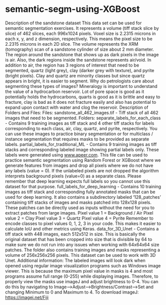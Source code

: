 # semantic-segm-using-XGBoost

Description of the sandstone dataset 
This data set can be used for semantic segmentation exercises. It represents a volume (tiff stack slice by 
slice) of 462 slices, each 996x1024 pixels. Voxel size is 2.2315 microns in each x, y, and z dimension, 
respectively. This means the pixel size to be 2.2315 microns in each 2D slice. 
The volume represents the XRM (tomography) scan of a sandstone cylinder of size about 2 mm diameter. 
The region around the sandstone that shows up as dark pixels in the image is air. Also, the dark regions 
inside the sandstone represents air/void. In addition to air, the region has 3 regions of interest that need 
to be segmented, quartz (light grey), clay (darker grey with texture), and pyrite (bright pixels). Clay and 
quartz are minority classes but since quartz appears in bright, it is easier to segment. Why do 
petrologists care about segmenting these types of images? 
Mineralogy is important to understand the value of a hydrocarbon reservoir. Lot of pore space is good as 
it potentially holds the hydrocarbons, quarts is good as it is brittle and easy to fracture, clay is bad as it 
does not fracture easily and also has potential to expand upon contact with water and clog the reservoir. 
Description of Folders and Files: 
Files: sandstone_all_462_images.tif - Tiff stack of all 462 images that need to be 
segmented. 
Folders: 
separate_labels_for_each_class - Contains 9 training images as tiff stack and 4 other tiff stacks for labels 
corresponding to each class, air, clay, quartz, and pyrite, respectively. You can use these images to 
practice binary segmentation or for multiclass / instance segmentation that requires masks to be 
provided as separate labels. 
partial_labels_for_traditional_ML - Contains 9 training images as tiff stacks and corresponding labeled 
image showing partial labels only. These labels were generated using www.apeer.com. This file can be 
used to practice semantic segmentation using Random Forest or XGBoost where we generate features 
from images and drop all pixels where we do not have any labels (value = 0). If the unlabeled pixels are 
not dropped the algorithm interprets background pixels (value=0) as a separate class. Please remember 
that deep learning expects full labels so you cannot use this dataset for that purpose. 
full_labels_for_deep_learning - Contains 10 training images as tiff stack and corresponding fully 
annotated masks that can be used for deep learning. It also contains a subdirectory labeled 
‘128_patches’ containing tiff stacks of images and masks patched into 128x128 pixels. These patches can 
be directly used as inputs without the need for you to extract patches from large images. 
Pixel value 1 = Background / Air 
Pixel value 2 = Clay 
Pixel value 3 = Quartz 
Pixel value 4 = Pyrite 
Remember to encode classes to pixel values 0, 1, 2, 3 in your code. This makes it easier to calculate IoU 
and other metrics using Keras. 
data_for_3D_Unet - Contains a tiff stack with 448 images, each 512x512 in size. This is basically the 
original dataset that has been cropped into size that is divisible by 64 to make sure we do not run into 
any issues when working with 64x64x64 size patches. The folder also contains training images and masks 
representing a volume of 256x256x256 pixels. This dataset can be used to work with 3D Unet. 
Additional information: 
The labeled images will look dark when opened using regular image visualization programs such as 
Windows image viewer. This is because the maximum pixel value in masks is 4 and most programs 
assume full range (0-255) while displaying images. Therefore, to properly view the masks use imageJ and 
adjust brightness to 0-4. You can do this by navigating to Image-->Adjust-->Brightness/Contrast-->Set and 
changing Minimum to 0 and Maximum to 4. 
To download imageJ: https://imagej.net/Fiji
